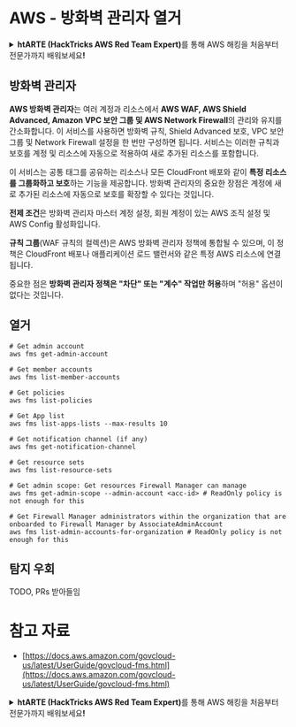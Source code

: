 # AWS - 방화벽 관리자 열거

<details>

<summary><strong>htARTE (HackTricks AWS Red Team Expert)</strong>를 통해 AWS 해킹을 처음부터 전문가까지 배워보세요<strong>!</strong></summary>

HackTricks를 지원하는 다른 방법:

* **회사를 HackTricks에서 광고하거나 HackTricks를 PDF로 다운로드**하려면 [**SUBSCRIPTION PLANS**](https://github.com/sponsors/carlospolop)를 확인하세요!
* [**공식 PEASS & HackTricks 스웨그**](https://peass.creator-spring.com)를 얻으세요.
* [**The PEASS Family**](https://opensea.io/collection/the-peass-family)를 발견하세요. 독점적인 [**NFTs**](https://opensea.io/collection/the-peass-family) 컬렉션입니다.
* 💬 [**Discord 그룹**](https://discord.gg/hRep4RUj7f) 또는 [**텔레그램 그룹**](https://t.me/peass)에 **참여**하거나 **Twitter** 🐦 [**@hacktricks_live**](https://twitter.com/hacktricks_live)**를** **팔로우**하세요.
* **HackTricks**와 [**HackTricks Cloud**](https://github.com/carlospolop/hacktricks-cloud) github 저장소에 PR을 제출하여 자신의 해킹 기법을 공유하세요.

</details>

## 방화벽 관리자

**AWS 방화벽 관리자**는 여러 계정과 리소스에서 **AWS WAF, AWS Shield Advanced, Amazon VPC 보안 그룹 및 AWS Network Firewall**의 관리와 유지를 간소화합니다. 이 서비스를 사용하면 방화벽 규칙, Shield Advanced 보호, VPC 보안 그룹 및 Network Firewall 설정을 한 번만 구성하면 됩니다. 서비스는 이러한 규칙과 보호를 계정 및 리소스에 자동으로 적용하여 새로 추가된 리소스를 포함합니다.

이 서비스는 공통 태그를 공유하는 리소스나 모든 CloudFront 배포와 같이 **특정 리소스를 그룹화하고 보호**하는 기능을 제공합니다. 방화벽 관리자의 중요한 장점은 계정에 새로 추가된 리소스에 자동으로 보호를 확장할 수 있다는 것입니다.

**전제 조건**은 방화벽 관리자 마스터 계정 설정, 회원 계정이 있는 AWS 조직 설정 및 AWS Config 활성화입니다.

**규칙 그룹**(WAF 규칙의 컬렉션)은 AWS 방화벽 관리자 정책에 통합될 수 있으며, 이 정책은 CloudFront 배포나 애플리케이션 로드 밸런서와 같은 특정 AWS 리소스에 연결됩니다.

중요한 점은 **방화벽 관리자 정책은 "차단" 또는 "계수" 작업만 허용**하며 "허용" 옵션이 없다는 것입니다.

## 열거
```
# Get admin account
aws fms get-admin-account

# Get member accounts
aws fms list-member-accounts

# Get policies
aws fms list-policies

# Get App list
aws fms list-apps-lists --max-results 10

# Get notification channel (if any)
aws fms get-notification-channel

# Get resource sets
aws fms list-resource-sets

# Get admin scope: Get resources Firewall Manager can manage
aws fms get-admin-scope --admin-account <acc-id> # ReadOnly policy is not enough for this

# Get Firewall Manager administrators within the organization that are onboarded to Firewall Manager by AssociateAdminAccount
aws fms list-admin-accounts-for-organization # ReadOnly policy is not enough for this
```
## 탐지 우회

TODO, PRs 받아들임

# 참고 자료
* [https://docs.aws.amazon.com/govcloud-us/latest/UserGuide/govcloud-fms.html](https://docs.aws.amazon.com/govcloud-us/latest/UserGuide/govcloud-fms.html)

<details>

<summary><strong>htARTE (HackTricks AWS Red Team Expert)</strong>를 통해 AWS 해킹을 처음부터 전문가까지 배워보세요<strong>!</strong></summary>

HackTricks를 지원하는 다른 방법:

* **회사를 HackTricks에서 광고하거나 HackTricks를 PDF로 다운로드**하려면 [**SUBSCRIPTION PLANS**](https://github.com/sponsors/carlospolop)를 확인하세요!
* [**공식 PEASS & HackTricks 상품**](https://peass.creator-spring.com)을 구매하세요.
* [**The PEASS Family**](https://opensea.io/collection/the-peass-family)를 발견하세요. 독점적인 [**NFTs**](https://opensea.io/collection/the-peass-family) 컬렉션입니다.
* 💬 [**Discord 그룹**](https://discord.gg/hRep4RUj7f) 또는 [**텔레그램 그룹**](https://t.me/peass)에 **참여**하거나 **Twitter** 🐦 [**@hacktricks_live**](https://twitter.com/hacktricks_live)를 **팔로우**하세요.
* **HackTricks**와 **HackTricks Cloud** github 저장소에 PR을 제출하여 여러분의 해킹 기법을 공유하세요.

</details>
